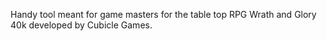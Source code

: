Handy tool meant for game masters for the table top RPG Wrath and Glory 40k developed by Cubicle Games.
